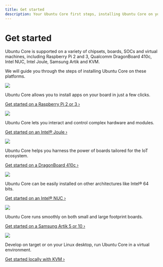 ```yaml
---
title: Get started
description: Your Ubuntu Core first steps, installing Ubuntu Core on your board or in a virtual machine.
---
```


# Get started

Ubuntu Core is supported on a variety of chipsets, boards, SOCs and virtual machines, including Raspberry Pi 2 and 3, Qualcomm DragonBoard 410c, Intel NUC, Intel Joule, Samsung Artik and KVM.

We will guide you through the steps of installing Ubuntu Core on these platforms.


![](https://assets.ubuntu.com/v1/635f5dbf-raspberry_pi_logo_rgb_.svg?fmt=png&w=100)

Ubuntu Core allows you to install apps on your board in just a few clicks.

[Get started on a Raspberry Pi 2 or 3 ›](/core/get-started/raspberry-pi-2-3)

![](https://assets.ubuntu.com/v1/1f53b707-INTEL_JOULE-LOGO.png?w=200)

Ubuntu Core lets you interact and control complex hardware and modules.

[Get started on an Intel® Joule ›](/core/get-started/intel-joule)
 
![](https://assets.ubuntu.com/v1/5ea48272-Qualcomm_Snapdragon_logo.png?w=200)

Ubuntu Core helps you harness the power of boards tailored for the IoT ecosystem.

[Get started on a DragonBoard 410c ›](/core/get-started/dragonboard-410c)

![](https://assets.ubuntu.com/v1/a69b2863-intel+nuc.svg?fmt=png&w=150)

Ubuntu Core can be easily installed on other architectures like Intel® 64 bits.

[Get started on an Intel® NUC ›](/core/get-started/intel-nuc)
 
![](https://assets.ubuntu.com/v1/c5dfb2cb-samsung-artik.png?w=150)

Ubuntu Core runs smoothly on both small and large footprint boards.

 [Get started on a Samsung Artik 5 or 10 ›](/core/get-started/artik-5-10)
 
 ![](https://assets.ubuntu.com/v1/aa0e2566-kvm-logo.png?w=120)
 
 Develop on target or on your Linux desktop, run Ubuntu Core in a virtual environment.
 
 [Get started locally with KVM ›](/core/get-started/kvm)

